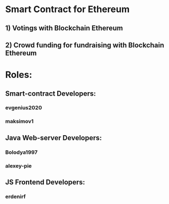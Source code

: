 # Smart Contract for Ethereum

## 1) Votings with Blockchain Ethereum
## 2) Crowd funding for fundraising with Blockchain Ethereum

# Roles:

## Smart-contract Developers: 
### evgenius2020
### maksimov1
## Java Web-server Developers:
### Bolodya1997
### alexey-pie
## JS Frontend Developers:
### erdenirf
